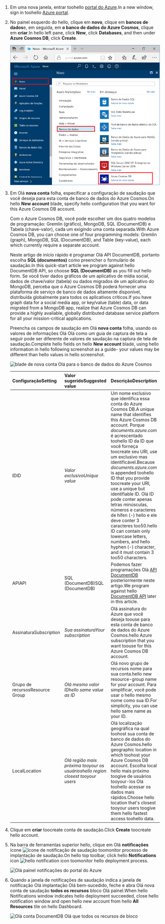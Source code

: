 1. <span data-ttu-id="f2f9f-101">Em uma nova janela, entrar toohello [portal do Azure](https://portal.azure.com/).</span><span class="sxs-lookup"><span data-stu-id="f2f9f-101">In a new window, sign in toohello [Azure portal](https://portal.azure.com/).</span></span>
2. <span data-ttu-id="f2f9f-102">No painel esquerdo do hello, clique em **novo**, clique em **bancos de dados**e, em seguida, em **o banco de dados do Azure Cosmos**, clique em **criar**.</span><span class="sxs-lookup"><span data-stu-id="f2f9f-102">In hello left pane, click **New**, click **Databases**, and then under **Azure Cosmos DB**, click **Create**.</span></span>
   
   ![Olá painel bancos de dados do portal do Azure](./media/cosmos-db-create-dbaccount/create-nosql-db-databases-json-tutorial-1.png)

3. <span data-ttu-id="f2f9f-104">Em Olá **nova conta** folha, especificar a configuração de saudação que você deseja para esta conta de banco de dados do Azure Cosmos.</span><span class="sxs-lookup"><span data-stu-id="f2f9f-104">On hello **New account** blade, specify hello configuration that you want for this Azure Cosmos DB account.</span></span> 

    <span data-ttu-id="f2f9f-105">Com o Azure Cosmos DB, você pode escolher um dos quatro modelos de programação: Gremlin (gráfico), MongoDB, SQL (DocumentDB) e Tabela (chave-valor), cada um exigindo uma conta separada.</span><span class="sxs-lookup"><span data-stu-id="f2f9f-105">With Azure Cosmos DB, you can choose one of four programming models: Gremlin (graph), MongoDB, SQL (DocumentDB), and Table (key-value), each which currently require a separate account.</span></span>
    
    <span data-ttu-id="f2f9f-106">Neste artigo de início rápido é programar Olá API DocumentDB, portanto escolha **SQL (documentos)** como preencher o formulário de saudação.</span><span class="sxs-lookup"><span data-stu-id="f2f9f-106">In this quick-start article we program against hello DocumentDB API, so choose **SQL (DocumentDB)** as you fill out hello form.</span></span> <span data-ttu-id="f2f9f-107">Se você tiver dados gráficos de um aplicativo de mídia social, dados de chave/valor (tabela) ou dados migrados de um aplicativo do MongoDB, perceba que o Azure Cosmos DB poderá fornecer uma plataforma de serviço de banco de dados altamente disponível, distribuída globalmente para todos os aplicativos críticos.</span><span class="sxs-lookup"><span data-stu-id="f2f9f-107">If you have graph data for a social media app, or key/value (table) data, or data migrated from a MongoDB app, realize that Azure Cosmos DB can provide a highly available, globally distributed database service platform for all your mission-critical applications.</span></span>

    <span data-ttu-id="f2f9f-108">Preencha os campos de saudação em Olá **nova conta** folha, usando os valores de informações Olá Olá como um guia de captura de tela a seguir pode ser diferente de valores de saudação na captura de tela de saudação.</span><span class="sxs-lookup"><span data-stu-id="f2f9f-108">Complete hello fields on hello **New account** blade, using hello information in hello following screenshot as a guide- your values may be different than hello values in hello screenshot.</span></span>
 
    ![blade de nova conta Olá para o banco de dados do Azure Cosmos](./media/cosmos-db-create-dbaccount/create-nosql-db-databases-json-tutorial-2.png)

    <span data-ttu-id="f2f9f-110">Configuração</span><span class="sxs-lookup"><span data-stu-id="f2f9f-110">Setting</span></span>|<span data-ttu-id="f2f9f-111">Valor sugerido</span><span class="sxs-lookup"><span data-stu-id="f2f9f-111">Suggested value</span></span>|<span data-ttu-id="f2f9f-112">Descrição</span><span class="sxs-lookup"><span data-stu-id="f2f9f-112">Description</span></span>
    ---|---|---
    <span data-ttu-id="f2f9f-113">ID</span><span class="sxs-lookup"><span data-stu-id="f2f9f-113">ID</span></span>|<span data-ttu-id="f2f9f-114">*Valor exclusivo*</span><span class="sxs-lookup"><span data-stu-id="f2f9f-114">*Unique value*</span></span>|<span data-ttu-id="f2f9f-115">Um nome exclusivo que identifica essa conta do Azure Cosmos DB.</span><span class="sxs-lookup"><span data-stu-id="f2f9f-115">A unique name that identifies this Azure Cosmos DB account.</span></span> <span data-ttu-id="f2f9f-116">Porque *documents.azure.com* é acrescentado toohello ID da ID que você forneça toocreate seu URI, use um exclusivo mas identificável.</span><span class="sxs-lookup"><span data-stu-id="f2f9f-116">Because *documents.azure.com* is appended toohello ID that you provide toocreate your URI, use a unique but identifiable ID.</span></span> <span data-ttu-id="f2f9f-117">Olá ID pode conter apenas letras minúsculas, números e caracteres de hífen (-) hello e ele deve conter 3 caracteres too50.</span><span class="sxs-lookup"><span data-stu-id="f2f9f-117">hello ID can contain only lowercase letters, numbers, and hello hyphen (-) character, and it must contain 3 too50 characters.</span></span>
    <span data-ttu-id="f2f9f-118">API</span><span class="sxs-lookup"><span data-stu-id="f2f9f-118">API</span></span>|<span data-ttu-id="f2f9f-119">SQL (DocumentDB)</span><span class="sxs-lookup"><span data-stu-id="f2f9f-119">SQL (DocumentDB)</span></span>|<span data-ttu-id="f2f9f-120">Podemos fazer programações Olá [API DocumentDB](../articles/documentdb/documentdb-introduction.md) posteriormente neste artigo.</span><span class="sxs-lookup"><span data-stu-id="f2f9f-120">We program against hello [DocumentDB API](../articles/documentdb/documentdb-introduction.md) later in this article.</span></span>|
    <span data-ttu-id="f2f9f-121">Assinatura</span><span class="sxs-lookup"><span data-stu-id="f2f9f-121">Subscription</span></span>|<span data-ttu-id="f2f9f-122">*Sua assinatura*</span><span class="sxs-lookup"><span data-stu-id="f2f9f-122">*Your subscription*</span></span>|<span data-ttu-id="f2f9f-123">Olá assinatura do Azure que você deseja toouse para esta conta de banco de dados do Azure Cosmos.</span><span class="sxs-lookup"><span data-stu-id="f2f9f-123">hello Azure subscription that you want toouse for this Azure Cosmos DB account.</span></span> 
    <span data-ttu-id="f2f9f-124">Grupo de recursos</span><span class="sxs-lookup"><span data-stu-id="f2f9f-124">Resource Group</span></span>|<span data-ttu-id="f2f9f-125">*Olá mesmo valor ID*</span><span class="sxs-lookup"><span data-stu-id="f2f9f-125">*hello same value as ID*</span></span>|<span data-ttu-id="f2f9f-126">Olá novo grupo de recursos nome para sua conta.</span><span class="sxs-lookup"><span data-stu-id="f2f9f-126">hello new resource-group name for your account.</span></span> <span data-ttu-id="f2f9f-127">Para simplificar, você pode usar o hello mesmo nome como sua ID.</span><span class="sxs-lookup"><span data-stu-id="f2f9f-127">For simplicity, you can use hello same name as your ID.</span></span> 
    <span data-ttu-id="f2f9f-128">Local</span><span class="sxs-lookup"><span data-stu-id="f2f9f-128">Location</span></span>|<span data-ttu-id="f2f9f-129">*Olá região mais próxima tooyour os usuários*</span><span class="sxs-lookup"><span data-stu-id="f2f9f-129">*hello region closest tooyour users*</span></span>|<span data-ttu-id="f2f9f-130">Olá localização geográfica na qual toohost sua conta de banco de dados do Azure Cosmos.</span><span class="sxs-lookup"><span data-stu-id="f2f9f-130">hello geographic location in which toohost your Azure Cosmos DB account.</span></span> <span data-ttu-id="f2f9f-131">Escolha local hello mais próximo toogive de usuários tooyour-los Olá toohello acessar os dados mais rápidos.</span><span class="sxs-lookup"><span data-stu-id="f2f9f-131">Choose hello location that's closest tooyour users toogive them hello fastest access toohello data.</span></span>
4. <span data-ttu-id="f2f9f-132">Clique em **criar** toocreate conta de saudação.</span><span class="sxs-lookup"><span data-stu-id="f2f9f-132">Click **Create** toocreate hello account.</span></span>
5. <span data-ttu-id="f2f9f-133">Na barra de ferramentas superior hello, clique em Olá **notificações** ícone ![ícone de notificação de saudação](./media/cosmos-db-create-dbaccount/notification-icon.png) toomonitor processo de implantação de saudação.</span><span class="sxs-lookup"><span data-stu-id="f2f9f-133">On hello top toolbar, click hello **Notifications** icon ![hello notification icon](./media/cosmos-db-create-dbaccount/notification-icon.png) toomonitor hello deployment process.</span></span>

    ![Olá painel notificações do portal do Azure](./media/cosmos-db-create-dbaccount-graph/azure-documentdb-nosql-notification.png)

6.  <span data-ttu-id="f2f9f-135">Quando a janela de notificações de saudação indica a janela de notificação Olá implantação Olá bem-sucedido, feche e abra Olá nova conta de saudação **todos os recursos** bloco Olá painel.</span><span class="sxs-lookup"><span data-stu-id="f2f9f-135">When hello Notifications window indicates hello deployment succeeded, close hello notification window and open hello new account from hello **All Resources** tile on hello Dashboard.</span></span> 

    ![Olá conta DocumentDB Olá que todos os recursos de bloco](./media/cosmos-db-create-dbaccount/all-resources.png)
 
